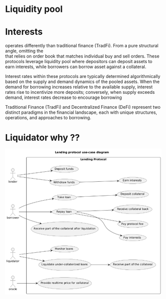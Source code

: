 

# Liquidity pool

# Interests

operates differently than traditional finance (TradFi). From
a pure structural angle, omitting the  
that relies on order book that matches individual buy and sell orders. These protocols leverage liquidity
pool where depositors can deposit assets to earn interests, while borrowers can borrow asset against a
collateral.


Interest rates within these protocols are typically determined algorithmically based on the supply and demand dynamics of the pooled assets. When the demand for borrowing increases relative to the available supply, interest rates rise to incentivize more deposits; conversely, when supply exceeds demand, interest rates decrease to encourage borrowing


Traditional Finance (TradFi) and Decentralized Finance (DeFi) represent two distinct paradigms in the financial landscape, each with unique structures, operations, and approaches to borrowing.


# Liquidator why ??



![Lending Protocol Use Case Diagram](lending-protocols-use-case.png)





